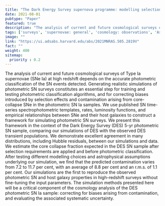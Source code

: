 ```yaml
---
title: "The Dark Energy Survey supernova programme: modelling selection efficiency and observed core-collapse supernova contamination"
date: 2021-08-01
pubtype: "Paper"
featured: true
description: "The analysis of current and future cosmological surveys of Type Ia supernovae (SNe Ia) at high redshift depends on the accurate photometric classification of the SN events detected. Generating realistic simulations of photometric SN surveys constitutes an essential step for training and testing photometric classification algorithms, and for correcting biases introduced by selection effects and contamination arising from core- collapse SNe in the photometric SN Ia samples. We use published SN time-series spectrophotometric templates, rates, luminosity functions, and empirical relationships between SNe and their host galaxies to construct a framework for simulating photometric SN surveys. We present this framework in the context of the Dark Energy Survey (DES) 5-yr photometric SN sample, comparing our simulations of DES with the observed DES transient populations. We demonstrate excellent agreement in many distributions, including Hubble residuals, between our simulations and data. We estimate the core collapse fraction expected in the DES SN sample after selection requirements are applied and before photometric classification. After testing different modelling choices and astrophysical assumptions underlying our simulation, we find that the predicted contamination varies from 7.2 to 11.7 per cent, with an average of 8.8 per cent and an r.m.s. of 1.1 per cent. Our simulations are the first to reproduce the observed photometric SN and host galaxy properties in high-redshift surveys without fine-tuning the input parameters. The simulation methods presented here will be a critical component of the cosmology analysis of the DES photometric SN Ia sample: correcting for biases arising from contamination, and evaluating the associated systematic uncertainty."
tags: ['surveys', 'supernovae: general', 'cosmology: observations', 'Astrophysics - Cosmology and Nongalactic Astrophysics']
image: ""
link: "https://ui.adsabs.harvard.edu/abs/2021MNRAS.505.2819V"
fact: ""
weight: 400
sitemap:
  priority : 0.2
---
```


The analysis of current and future cosmological surveys of Type Ia supernovae (SNe Ia) at high redshift depends on the accurate photometric classification of the SN events detected. Generating realistic simulations of photometric SN surveys constitutes an essential step for training and testing photometric classification algorithms, and for correcting biases introduced by selection effects and contamination arising from core- collapse SNe in the photometric SN Ia samples. We use published SN time-series spectrophotometric templates, rates, luminosity functions, and empirical relationships between SNe and their host galaxies to construct a framework for simulating photometric SN surveys. We present this framework in the context of the Dark Energy Survey (DES) 5-yr photometric SN sample, comparing our simulations of DES with the observed DES transient populations. We demonstrate excellent agreement in many distributions, including Hubble residuals, between our simulations and data. We estimate the core collapse fraction expected in the DES SN sample after selection requirements are applied and before photometric classification. After testing different modelling choices and astrophysical assumptions underlying our simulation, we find that the predicted contamination varies from 7.2 to 11.7 per cent, with an average of 8.8 per cent and an r.m.s. of 1.1 per cent. Our simulations are the first to reproduce the observed photometric SN and host galaxy properties in high-redshift surveys without fine-tuning the input parameters. The simulation methods presented here will be a critical component of the cosmology analysis of the DES photometric SN Ia sample: correcting for biases arising from contamination, and evaluating the associated systematic uncertainty.
